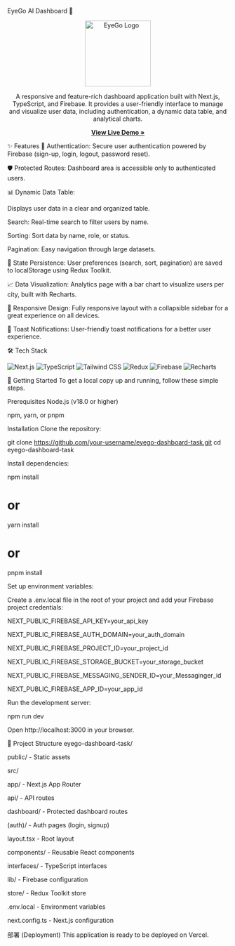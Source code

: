EyeGo AI Dashboard 🚀
<p align="center">
<img src="https://i0.wp.com/eyego.ai/wp-content/uploads/2023/12/cropped-eyego-logo-png-1-1.png?fit=810%2C935&ssl=1" alt="EyeGo Logo" width="150">
</p>

<p align="center">
A responsive and feature-rich dashboard application built with Next.js, TypeScript, and Firebase. It provides a user-friendly interface to manage and visualize user data, including authentication, a dynamic data table, and analytical charts.
</p>

<p align="center">
<a href="https://eyego-dashboard-task.vercel.app/"><strong>View Live Demo »</strong></a>
</p>

✨ Features
🔐 Authentication: Secure user authentication powered by Firebase (sign-up, login, logout, password reset).

🛡️ Protected Routes: Dashboard area is accessible only to authenticated users.

📊 Dynamic Data Table:

Displays user data in a clear and organized table.

Search: Real-time search to filter users by name.

Sorting: Sort data by name, role, or status.

Pagination: Easy navigation through large datasets.

💾 State Persistence: User preferences (search, sort, pagination) are saved to localStorage using Redux Toolkit.

📈 Data Visualization: Analytics page with a bar chart to visualize users per city, built with Recharts.

📱 Responsive Design: Fully responsive layout with a collapsible sidebar for a great experience on all devices.

🔔 Toast Notifications: User-friendly toast notifications for a better user experience.

🛠️ Tech Stack
<p align="left">
<img src="https://img.shields.io/badge/Next.js-000000?style=for-the-badge&logo=nextdotjs&logoColor=white" alt="Next.js">
<img src="https://img.shields.io/badge/TypeScript-3178C6?style=for-the-badge&logo=typescript&logoColor=white" alt="TypeScript">
<img src="https://img.shields.io/badge/Tailwind_CSS-38B2AC?style=for-the-badge&logo=tailwind-css&logoColor=white" alt="Tailwind CSS">
<img src="https://img.shields.io/badge/Redux-764ABC?style=for-the-badge&logo=redux&logoColor=white" alt="Redux">
<img src="https://img.shields.io/badge/Firebase-FFCA28?style=for-the-badge&logo=firebase&logoColor=black" alt="Firebase">
<img src="https://img.shields.io/badge/Recharts-8884d8?style=for-the-badge" alt="Recharts">
</p>

🚀 Getting Started
To get a local copy up and running, follow these simple steps.

Prerequisites
Node.js (v18.0 or higher)

npm, yarn, or pnpm

Installation
Clone the repository:

git clone https://github.com/your-username/eyego-dashboard-task.git
cd eyego-dashboard-task

Install dependencies:

npm install
# or
yarn install
# or
pnpm install

Set up environment variables:

Create a .env.local file in the root of your project and add your Firebase project credentials:

NEXT_PUBLIC_FIREBASE_API_KEY=your_api_key

NEXT_PUBLIC_FIREBASE_AUTH_DOMAIN=your_auth_domain

NEXT_PUBLIC_FIREBASE_PROJECT_ID=your_project_id

NEXT_PUBLIC_FIREBASE_STORAGE_BUCKET=your_storage_bucket

NEXT_PUBLIC_FIREBASE_MESSAGING_SENDER_ID=your_Messaginger_id

NEXT_PUBLIC_FIREBASE_APP_ID=your_app_id

Run the development server:

npm run dev

Open http://localhost:3000 in your browser.

📂 Project Structure
eyego-dashboard-task/

public/ - Static assets

src/

app/ - Next.js App Router

api/ - API routes

dashboard/ - Protected dashboard routes

(auth)/ - Auth pages (login, signup)

layout.tsx - Root layout

components/ - Reusable React components

interfaces/ - TypeScript interfaces

lib/ - Firebase configuration

store/ - Redux Toolkit store

.env.local - Environment variables

next.config.ts - Next.js configuration

部署 (Deployment)
This application is ready to be deployed on Vercel.
